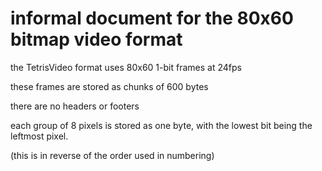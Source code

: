 # informal document for the 80x60 bitmap video format

the TetrisVideo format uses 80x60 1-bit frames at 24fps

these frames are stored as chunks of 600 bytes

there are no headers or footers

each group of 8 pixels is stored as one byte, with the lowest bit being the leftmost pixel.

(this is in reverse of the order used in numbering)
